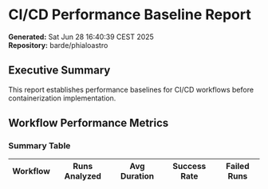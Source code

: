 # CI/CD Performance Baseline Report

**Generated:** Sat Jun 28 16:40:39 CEST 2025  
**Repository:** barde/phialoastro  

## Executive Summary

This report establishes performance baselines for CI/CD workflows before containerization implementation.

## Workflow Performance Metrics

### Summary Table

| Workflow | Runs Analyzed | Avg Duration | Success Rate | Failed Runs |
|----------|---------------|--------------|--------------|-------------|
